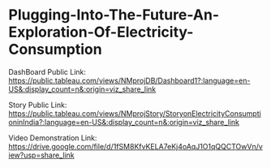 # Plugging-Into-The-Future-An-Exploration-Of-Electricity-Consumption

DashBoard Public Link:  https://public.tableau.com/views/NMprojDB/Dashboard1?:language=en-US&:display_count=n&:origin=viz_share_link

Story Public Link:  https://public.tableau.com/views/NMprojStory/StoryonElectricityConsumptioninIndia?:language=en-US&:display_count=n&:origin=viz_share_link

Video Demonstration Link:  https://drive.google.com/file/d/1fSM8KfvKELA7eKj4oAqJ1O1qQQCTOwVn/view?usp=share_link
